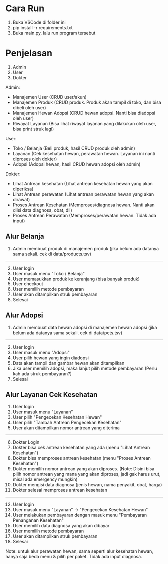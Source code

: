 # Cara Run

1. Buka VSCode di folder ini
2. pip install -r requirements.txt
3. Buka main.py, lalu run program tersebut

# Penjelasan

1. Admin
2. User
3. Dokter

Admin:

- Manajemen User (CRUD user/akun)
- Manajemen Produk (CRUD produk. Produk akan tampil di toko, dan bisa dibeli oleh user)
- Manajemen Hewan Adopsi (CRUD hewan adopsi. Nanti bisa diadopsi oleh user)
- Riwayat Layanan (Bisa lihat riwayat layanan yang dilakukan oleh user, bisa print struk lagi)

User:

- Toko / Belanja (Beli produk, hasil CRUD produk oleh admin)
- Layanan (Cek kesehatan hewan, perawatan hewan. Layanan ini nanti diproses oleh dokter)
- Adopsi (Adopsi hewan, hasil CRUD hewan adopsi oleh admin)

Dokter:

- Lihat Antrean kesehatan (Lihat antrean kesehatan hewan yang akan diperiksa)
- Lihat Antrean perawatan (Lihat antrean perawatan hewan yang akan dirawat)
- Proses Antrean Kesehatan (Memproses/diagnosa hewan. Nanti akan diisi data diagnosa, obat, dll)
- Proses Antrean Perawatan (Memproses/perawatan hewan. Tidak ada input)

## Alur Belanja

1. Admin membuat produk di manajemen produk (jika belum ada datanya sama sekali. cek di data/products.tsv)

---

2. User login
3. User masuk menu "Toko / Belanja"
4. User memasukkan produk ke keranjang (bisa banyak produk)
5. User checkout
6. User memilih metode pembayaran
7. User akan ditampilkan struk pembayaran
8. Selesai

## Alur Adopsi

1. Admin membuat data hewan adopsi di manajemen hewan adopsi (jika belum ada datanya sama sekali. cek di data/pets.tsv)

---

2. User login
3. User masuk menu "Adopsi"
4. User pilih hewan yang ingin diadopsi
5. Data akan tampil dan gambar hewan akan ditampilkan
6. Jika user memilih adopsi, maka lanjut pilih metode pembayaran
   (Perlu kah ada struk pembayaran?)
7. Selesai

## Alur Layanan Cek Kesehatan

1. User login
2. User masuk menu "Layanan"
3. User pilih "Pengecekan Kesehatan Hewan"
4. User pilih "Tambah Antrean Pengecekan Kesehatan"
5. User akan ditampilkan nomor antrean yang diterima

---

6. Dokter Login
7. Dokter bisa cek antrean kesehatan yang ada (menu "Lihat Antrean Kesehatan")
8. Dokter bisa memproses antrean kesehatan (menu "Proses Antrean Kesehatan")
9. Dokter memilih nomor antrean yang akan diproses. (Note: Disini bisa pilih nomor antrean yang mana yang akan diproses, jadi gak harus urut, misal ada emergency mungkin)
10. Dokter mengisi data diagnosa (jenis hewan, nama penyakit, obat, harga)
11. Dokter selesai memproses antrean kesehatan

---

12. User login
13. User masuk menu "Layanan" -> "Pengecekan Kesehatan Hewan"
14. User melakukan pembayaran dengan masuk menu "Pembayaran Penanganan Kesehatan"
15. User memilih data diagnosa yang akan dibayar
16. User memilih metode pembayaran
17. User akan ditampilkan struk pembayaran
18. Selesai

Note: untuk alur perawatan hewan, sama seperti alur kesehatan hewan, hanya saja beda menu & pilih per paket. Tidak ada input diagnosa.
